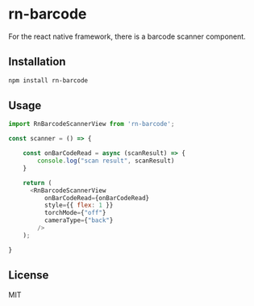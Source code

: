 # rn-barcode

For the react native framework, there is a barcode scanner component.

## Installation

```sh
npm install rn-barcode
```
## Usage

```javascript
import RnBarcodeScannerView from 'rn-barcode';

const scanner = () => {

    const onBarCodeRead = async (scanResult) => {
        console.log("scan result", scanResult)
    }

    return (
      <RnBarcodeScannerView
          onBarCodeRead={onBarCodeRead}
          style={{ flex: 1 }}
          torchMode={"off"}
          cameraType={"back"}
        />
    );

}
```

## License

MIT